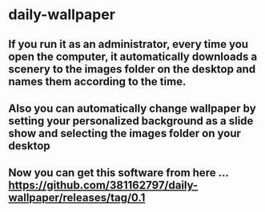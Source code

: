 # daily-wallpaper
## If you run it as an administrator, every time you open the computer, it automatically downloads a scenery to the images folder on the desktop and names them according to the time.

##  Also you can automatically change wallpaper by setting your personalized background as a slide show and selecting the images folder on your desktop

##  Now you can get this software from here ...   https://github.com/381162797/daily-wallpaper/releases/tag/0.1 
